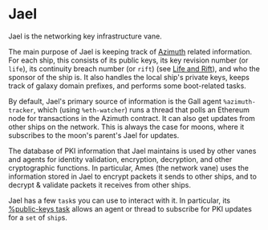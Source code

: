 # Jael

Jael is the networking key infrastructure vane.

The main purpose of Jael is keeping track of [Azimuth](/system/identity) related information. For each ship, this consists of its public keys, its key revision number (or `life`), its continuity breach number (or `rift`) (see [Life and Rift](/system/identity/concepts/life-and-rift)), and who the sponsor of the ship is. It also handles the local ship's private keys, keeps track of galaxy domain prefixes, and performs some boot-related tasks.

By default, Jael's primary source of information is the Gall agent `%azimuth-tracker`, which (using `%eth-watcher`) runs a thread that polls an Ethereum node for transactions in the Azimuth contract. It can also get updates from other ships on the network. This is always the case for moons, where it subscribes to the moon's parent's Jael for updates.

The database of PKI information that Jael maintains is used by other vanes and agents for identity validation, encryption, decryption, and other cryptographic functions. In particular, Ames (the network vane) uses the information stored in Jael to encrypt packets it sends to other ships, and to decrypt & validate packets it receives from other ships.

Jael has a few `task`s you can use to interact with it. In particular, its [%public-keys task](/system/kernel/jael/reference/tasks#public-keys) allows an agent or thread to subscribe for PKI updates for a `set` of `ship`s.

